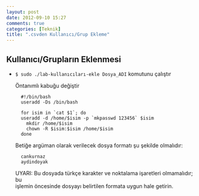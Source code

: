 ```yaml
---
layout: post
date: 2012-09-10 15:27
comments: true
categories: [Teknik]
title: ".csvden Kullanıcı/Grup Ekleme"
---
```


## Kullanıcı/Grupların Eklenmesi
 
- `$ sudo ./lab-kullanıcıları-ekle Dosya_ADI` komutunu çalıştır

  Öntanımlı kabuğu değiştir
  
        #!/bin/bash
        useradd -Ds /bin/bash
  
        for isim in `cat $1`; do
        useradd -d /home/$isim -p `mkpasswd 123456` $isim
          mkdir /home/$isim
          chown -R $isim:$isim /home/$isim
        done

  Betiğe argüman olarak verilecek dosya formatı şu şekilde olmalıdır:  

        cankurnaz  
        aydindoyak  
  
  UYARI: Bu dosyada türkçe karakter ve noktalama işaretleri olmamalıdır; bu  
  işlemin öncesinde dosyayı belirtilen formata uygun hale getirin.
